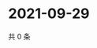 # 2021-09-29

共 0 条

<!-- BEGIN WEIBO -->
<!-- 最后更新时间 Wed Sep 29 2021 15:13:42 GMT+0800 (China Standard Time) -->

<!-- END WEIBO -->
